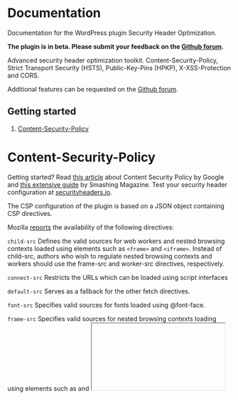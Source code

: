 # Documentation
 
Documentation for the WordPress plugin Security Header Optimization.

**The plugin is in beta. Please submit your feedback on the [Github forum](https://github.com/o10n-x/wordpress-security-header-optimization/issues).**

Advanced security header optimization toolkit. Content-Security-Policy, Strict Transport Security (HSTS), Public-Key-Pins (HPKP), X-XSS-Protection and CORS.

Additional features can be requested on the [Github forum](https://github.com/o10n-x/wordpress-security-header-optimization/issues).

## Getting started

1. [Content-Security-Policy](#content-security-policy)

# Content-Security-Policy

Getting started? Read [this article](https://developers.google.com/web/fundamentals/security/csp/) about Content Security Policy by Google and [this extensive guide](https://www.smashingmagazine.com/2016/09/content-security-policy-your-future-best-friend/) by Smashing Magazine. Test your security header configuration at [securityheaders.io](https://securityheaders.io/).

The CSP configuration of the plugin is based on a JSON object containing CSP directives.

Mozilla [reports](https://developer.mozilla.org/en-US/docs/Web/HTTP/Headers/Content-Security-Policy) the availability of the following directives:

`child-src` Defines the valid sources for web workers and nested browsing contexts loaded using elements such as `<frame>` and `<iframe>`. Instead of child-src, authors who wish to regulate nested browsing contexts and workers should use the frame-src and worker-src directives, respectively.

`connect-src` Restricts the URLs which can be loaded using script interfaces

`default-src` Serves as a fallback for the other fetch directives.

`font-src` Specifies valid sources for fonts loaded using @font-face.

`frame-src` Specifies valid sources for nested browsing contexts loading using elements such as <frame> and <iframe>.

`img-src` Specifies valid sources of images and favicons.

`manifest-src` Specifies valid sources of application manifest files.

`media-src` Specifies valid sources for loading media using the <audio> , <video> and <track> elements.

`object-src` Specifies valid sources for the <object>, <embed>, and <applet> elements.

`script-src` Specifies valid sources for JavaScript.

`style-src` Specifies valid sources for stylesheets.

`worker-src` Specifies valid sources for Worker, SharedWorker, or ServiceWorker scripts.

#### Document directives

Document directives govern the properties of a document or worker environment to which a policy applies.

`base-uri` Restricts the URLs which can be used in a document's <base> element.

`plugin-types` Restricts the set of plugins that can be embedded into a document by limiting the types of resources which can be loaded.

`sandbox` Enables a sandbox for the requested resource similar to the <iframe> sandbox attribute.

#### Navigation directives

Navigation directives govern to which location a user can navigate to or submit a form to, for example.

`form-action` Restricts the URLs which can be used as the target of a form submissions from a given context.

`frame-ancestors` Specifies valid parents that may embed a page using 

#### Example Content Security Policy Configuration

```json
{
    "default-src": ["uri1","uri2"],
    "base-uri": ["uri1","uri2"],
    "child-src": ["uri1","uri2"],
    "font-src": ["uri1","uri2"],
    "block-all-mixed-content": true,
    "plugin-types": ["mime/type"],
    "sandbox": [
        "allow-forms",
        "allow-modals",
        "allow-orientation-lock",
        "allow-pointer-lock",
        "allow-popups",
        "allow-popups-to-escape-sandbox",
        "allow-presentation",
        "allow-same-origin",
        "allow-scripts",
        "allow-top-navigation"
    ],
    "report-to": "https://report-uri.com",
    "report-uri": "https://report-uri.com",
    "require-sri-for": ["script", "style"],
    "upgrade-insecure-requests": true
}
```

<details/>
  <summary>JSON schema for CSP config</summary>

```json
{
	"directives": {
        "title": "Content Security Policy directives",
        "type": "object",
        "properties": {
            "base-uri": {
                "title": "Directives configuration",
                "type": "array",
                "items": {
                    "type": "string"
                },
                "uniqueItems": true
            },
            "block-all-mixed-content": {
                "type": "boolean"
            },
            "child-src": {
                "title": "Directives configuration",
                "type": "array",
                "items": {
                    "type": "string"
                },
                "uniqueItems": true
            },
            "connect-src": {
                "title": "Directives configuration",
                "type": "array",
                "items": {
                    "type": "string"
                },
                "uniqueItems": true
            },
            "default-src": {
                "title": "Directives configuration",
                "type": "array",
                "items": {
                    "type": "string"
                },
                "uniqueItems": true
            },
            "font-src": {
                "title": "Directives configuration",
                "type": "array",
                "items": {
                    "type": "string"
                },
                "uniqueItems": true
            },
            "form-action": {
                "title": "Directives configuration",
                "type": "array",
                "items": {
                    "type": "string"
                },
                "uniqueItems": true
            },
            "frame-ancestors": {
                "title": "Directives configuration",
                "type": "array",
                "items": {
                    "type": "string"
                },
                "uniqueItems": true
            },
            "frame-src": {
                "title": "Directives configuration",
                "type": "array",
                "items": {
                    "type": "string"
                },
                "uniqueItems": true
            },
            "img-src": {
                "title": "Directives configuration",
                "type": "array",
                "items": {
                    "type": "string"
                },
                "uniqueItems": true
            },
            "manifest-src": {
                "title": "Directives configuration",
                "type": "array",
                "items": {
                    "type": "string"
                },
                "uniqueItems": true
            },
            "media-src": {
                "title": "Directives configuration",
                "type": "array",
                "items": {
                    "type": "string"
                },
                "uniqueItems": true
            },
            "object-src": {
                "title": "Directives configuration",
                "type": "array",
                "items": {
                    "type": "string"
                },
                "uniqueItems": true
            },
            "script-src": {
                "title": "Directives configuration",
                "type": "array",
                "items": {
                    "type": "string"
                },
                "uniqueItems": true
            },
            "style-src": {
                "title": "Directives configuration",
                "type": "array",
                "items": {
                    "type": "string"
                },
                "uniqueItems": true
            },
            "prefetch-src": {
                "title": "Directives configuration",
                "type": "array",
                "items": {
                    "type": "string"
                },
                "uniqueItems": true
            },
            "plugin-types": {
                "title": "Directives mime type configuration",
                "type": "array",
                "items": {
                    "type": "string",
                    "pattern": "^[a-z0-9][^/]+/[^/]+$"
                },
                "uniqueItems": true
            },
            "sandbox": {
                "type": "array",
                "items": {
                    "type": "string",
                    "enum": [
                        "allow-forms",
                        "allow-modals",
                        "allow-orientation-lock",
                        "allow-pointer-lock",
                        "allow-popups",
                        "allow-popups-to-escape-sandbox",
                        "allow-presentation",
                        "allow-same-origin",
                        "allow-scripts",
                        "allow-top-navigation"
                    ]
                }
            },
            "report-to": {
                "type": "string",
                "format": "uri",
                "minLength": 1
            },
            "report-uri": {
                "type": "string",
                "format": "uri",
                "minLength": 1
            },
            "require-sri-for": {
                "type": "array",
                "items": {
                    "type": "string",
                    "enum": ["script", "style"]
                }
            },
            "upgrade-insecure-requests": {
                "type": "boolean"
            },
            "worker-src": {
                "title": "Directives configuration",
                "type": "array",
                "items": {
                    "type": "string"
                },
                "uniqueItems": true
            }
        },
        "additionalProperties": false
    }
}
```
</details>

---
